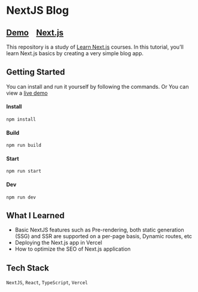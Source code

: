 # NextJS Blog

## [Demo](https://nextjs-blog-jiheon788.vercel.app)&nbsp;&nbsp;&nbsp;&nbsp;[Next.js](https://nextjs.org/)

This repository is a study of [Learn Next.js](https://nextjs.org/learn) courses. In this tutorial, you’ll learn Next.js basics by creating a very simple blog app.

## Getting Started

You can install and run it yourself by following the commands. Or You can view a [live demo](https://nextjs-blog-jiheon788.vercel.app)

#### Install

```
npm install
```

#### Build

```
npm run build
```

#### Start

```
npm run start
```

#### Dev

```
npm run dev
```

## What I Learned

- Basic NextJS features such as Pre-rendering, both static generation (SSG) and SSR are supported on a per-page basis, Dynamic routes, etc
- Deploying the Next.js app in Vercel
- How to optimize the SEO of Next.js application

## Tech Stack

`NextJS`, `React`, `TypeScript`, `Vercel`